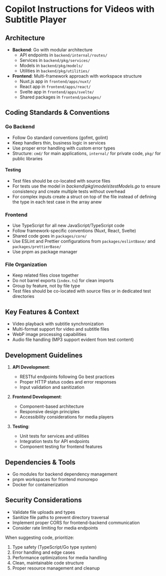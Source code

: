 # Copilot Instructions for Videos with Subtitle Player

## Architecture

- **Backend**: Go with modular architecture
  - API endpoints in `backend/internal/routes/`
  - Services in `backend/pkg/services/`
  - Models in `backend/pkg/models/`
  - Utilities in `backend/pkg/utilities/`
- **Frontend**: Multi-framework approach with workspace structure
  - Nuxt.js app in `frontend/apps/nuxt/`
  - React app in `frontend/apps/react/`
  - Svelte app in `frontend/apps/svelte/`
  - Shared packages in `frontend/packages/`

## Coding Standards & Conventions

### Go Backend

- Follow Go standard conventions (gofmt, golint)
- Keep handlers thin, business logic in services
- Use proper error handling with custom error types
- Structure: `cmd/` for main applications, `internal/` for private code, `pkg/` for public libraries

#### Testing

- Test files should be co-located with source files
- For tests use the model in _backend\pkg\models\testModels.go_ to ensure consistency and create multiple tests without overhead
- For complex inputs create a struct on top of the file instead of defining the type in each test case in the array anew

### Frontend

- Use TypeScript for all new JavaScript/TypeScript code
- Follow framework-specific conventions (Nuxt, React, Svelte)
- Shared code goes in `packages/core/`
- Use ESLint and Prettier configurations from `packages/eslintBase/` and `packages/prettierBase/`
- Use pnpm as package manager

### File Organization

- Keep related files close together
- Do not barrel exports (`index.ts`) for clean imports
- Group by feature, not by file type
- Test files should be co-located with source files or in dedicated test directories

## Key Features & Context

- Video playback with subtitle synchronization
- Multi-format support for video and subtitle files
- WebP image processing capabilities
- Audio file handling (MP3 support evident from test content)

## Development Guidelines

1. **API Development**:

   - RESTful endpoints following Go best practices
   - Proper HTTP status codes and error responses
   - Input validation and sanitization

2. **Frontend Development**:

   - Component-based architecture
   - Responsive design principles
   - Accessibility considerations for media players

3. **Testing**:

   - Unit tests for services and utilities
   - Integration tests for API endpoints
   - Component testing for frontend features

## Dependencies & Tools

- Go modules for backend dependency management
- pnpm workspaces for frontend monorepo
- Docker for containerization

## Security Considerations

- Validate file uploads and types
- Sanitize file paths to prevent directory traversal
- Implement proper CORS for frontend-backend communication
- Consider rate limiting for media endpoints

When suggesting code, prioritize:

1. Type safety (TypeScript/Go type system)
2. Error handling and edge cases
3. Performance optimizations for media handling
4. Clean, maintainable code structure
5. Proper resource management and cleanup
